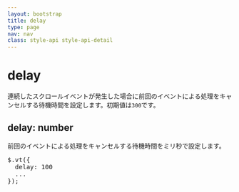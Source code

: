 ```yaml
---
layout: bootstrap
title: delay
type: page
nav: nav
class: style-api style-api-detail
---
```


# delay
連続したスクロールイベントが発生した場合に前回のイベントによる処理をキャンセルする待機時間を設定します。初期値は`300`です。

## delay: number
前回のイベントによる処理をキャンセルする待機時間をミリ秒で設定します。

<pre class="sh brush: js;">
$.vt({
  delay: 100
  ...
});
</pre>
